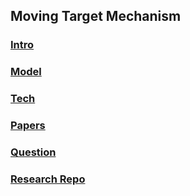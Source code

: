 ## Moving Target Mechanism


### [Intro](./intro)

### [Model](./model)

### [Tech](./tech)

### [Papers](./papers)

### [Question](./file/question.md)

### [Research Repo](../../../Moving-Target-Defense)

